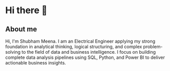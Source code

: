 # Hi there 👋

## About me 
Hi, I'm Shubham Meena. I am an Electrical Engineer applying my strong foundation in analytical thinking, logical structuring, and complex problem-solving to the field of data and business intelligence. I focus on building complete data analysis pipelines using SQL, Python, and Power BI to deliver actionable business insights.

